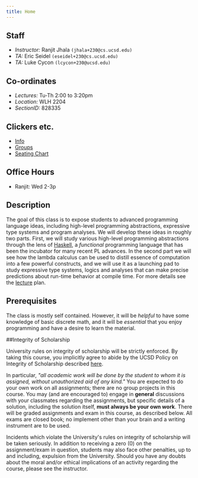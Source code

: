```yaml
---
title: Home 
---
```


<!---
## Clicker Registration

<iframe src="https://docs.google.com/forms/d/12QlNpz9VeXvHWyfLsu5wr7QiekXiX8r80J6K-G67PJc/viewform?embedded=true" width="760" height="200" frameborder="0" marginheight="0" marginwidth="0">Loading...</iframe>

## Signup Sheet

<iframe src="https://docs.google.com/forms/d/169ahxEeKmbVJJ7dbJ39R2eESAXP28jhiQwwIyceX0aE/viewform?embedded=true" width="760" height="500" frameborder="0" marginheight="0" marginwidth="0">Loading...</iframe>

-->

## Staff

+ *Instructor:* Ranjit Jhala `(jhala+230@cs.ucsd.edu)`
+ *TA:* Eric Seidel `(eseidel+230@cs.ucsd.edu)`
+ *TA:* Luke Cycon  `(lcycon+230@ucsd.edu)`

## Co-ordinates 

+ *Lectures:* Tu-Th 2:00 to 3:20pm
+ *Location:* WLH 2204
+ *SectionID:* 828335


## Clickers etc.

+ [Info](http://acms.ucsd.edu/faculty/clickers/)
+ [Groups](static/groups.txt)
+ [Seating Chart](static/wlh2204.pdf)


## Office Hours

- Ranjit: Wed 2-3p

## Description

The goal of this class is to expose students to advanced programming
language ideas, including high-level programming abstractions, expressive
type systems and program analyses. We will develop these ideas in roughly
two parts. First, we will study various high-level programming abstractions
through the lens of [Haskell](http://www.haskell.org), 
a *functional* programming language that has been the
incubator for many recent PL advances. In the second part we will
see how the lambda calculus can be used to distill essence 
of computation into a few powerful constructs, and we will use it 
as a launching pad to study expressive type systems, logics and 
analyses that can make precise predictions about run-time behavior
at compile time. For more details see the [lecture](lectures.html) plan.

## Prerequisites

The class is mostly self contained. However, it will be *helpful* to have
some knowledge of basic discrete math, and it will be *essential* 
that you enjoy programming and have a desire to learn the material.

##Integrity of Scholarship

University rules on integrity of scholarship will be strictly enforced. By 
taking this course, you implicitly agree to abide by the UCSD Policy on 
Integrity of Scholarship described [here](http://www-senate.ucsd.edu/manual/Appendices/app2.htm). 

In particular, *"all academic work will be done by the student to whom 
it is assigned, without unauthorized aid of any kind."* You are expected 
to do your own work on all assignments; there are no group projects in 
this course.  You may (and are encouraged to) engage in **general** 
discussions with your classmates regarding the assignments, but specific 
details of a solution, including the solution itself, **must always be your own work**. 
There will be graded assignments and exam in this course, as described below. 
All exams are closed book; no implement other than your brain and a writing
instrument are to be used.

Incidents which violate the University's rules on integrity of scholarship
will be taken seriously.  In addition to receiving a zero (0) on the
assignment/exam in question, students may also face other penalties, 
up to and including, expulsion from the University.  Should you have
any doubts about the moral and/or ethical implications of an activity
regarding the course, please see the instructor.

